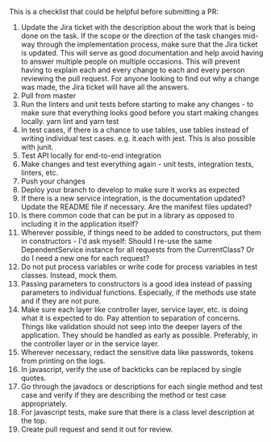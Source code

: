 This is a checklist that could be helpful before submitting a PR:

 1. Update the Jira ticket with the description about the work that is being done on the task. If the scope or the direction of the task changes mid-way through the implementation process, make sure that the Jira ticket is updated. This will serve as good documentation and help avoid having to answer multiple people on multiple occasions. This will prevent having to explain each and every change to each and every person reviewing the pull request. For anyone looking to find out why a change was made, the Jira ticket will have all the answers.
 2. Pull from master
 3. Run the linters and unit tests before starting to make any changes - to make sure that everything looks good before you start making changes locally. yarn lint and yarn test
 4. In test cases, if there is a chance to use tables, use tables instead of writing individual test cases. e.g. it.each with jest. This is also possible with junit.
 5. Test API locally for end-to-end integration
 6. Make changes and test everything again - unit tests, integration tests, linters, etc.
 7. Push your changes
 8. Deploy your branch to develop to make sure it works as expected
 9. If there is a new service integration, is the documentation updated? Update the README file if necessary. Are the manifest files updated?
10. Is there common code that can be put in a library as opposed to including it in the application itself?
11. Wherever possible, if things need to be added to constructors, put them in constructors - I'd ask myself: Should I re-use the same DependentService instance for all requests from the CurrentClass? Or do I need a new one for each request?
12. Do not put process variables or write code for process variables in test classes. Instead, mock them.
13. Passing parameters to constructors is a good idea instead of passing parameters to individual functions. Especially, if the methods use state and if they are not pure.
14. Make sure each layer like controller layer, service layer, etc. is doing what it is expected to do. Pay attention to separation of concerns. Things like validation should not seep into the deeper layers of the application. They should be handled as early as possible. Preferably, in the controller layer or in the service layer.
15. Wherever necessary, redact the sensitive data like passwords, tokens from printing on the logs.
16. In javascript, verify the use of backticks can be replaced by single quotes.
17. Go through the javadocs or descriptions for each single method and test case and verify if they are describing the method or test case appropriately.
18. For javascript tests, make sure that there is a class level description at the top.
19. Create pull request and send it out for review.
